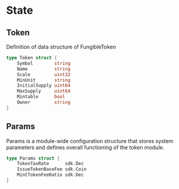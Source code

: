 <!--
order: 1
-->

# State

## Token

Definition of data structure of FungibleToken

```go
type Token struct {
    Symbol        string
    Name          string
    Scale         uint32
    MinUnit       string
    InitialSupply uint64
    MaxSupply     uint64
    Mintable      bool
    Owner         string
}
```

## Params

Params is a module-wide configuration structure that stores system parameters and defines overall functioning of the token module.

```go
type Params struct {
    TokenTaxRate      sdk.Dec
    IssueTokenBaseFee sdk.Coin
    MintTokenFeeRatio sdk.Dec
}
```
